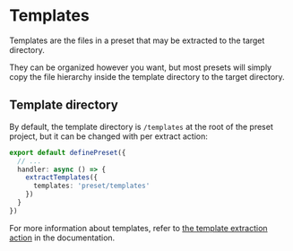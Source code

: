 # Templates

Templates are the files in a preset that may be extracted to the target directory.

They can be organized however you want, but most presets will simply copy the file hierarchy inside the template directory to the target directory.

## Template directory

By default, the template directory is `/templates` at the root of the preset project, but it can be changed with per extract action:

```ts
export default definePreset({
  // ...
  handler: async () => {
    extractTemplates({
      templates: 'preset/templates'
    })
  }
})
```

For more information about templates, refer to [the template extraction action](/actions/extract-templates) in the documentation.
